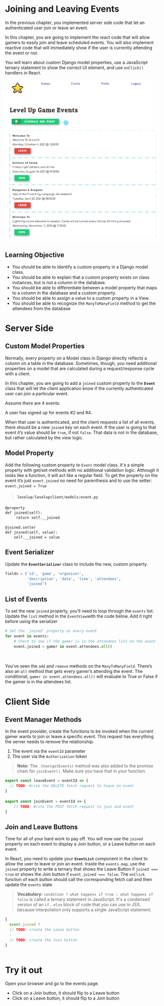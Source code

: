# Joining and Leaving Events

In the previous chapter, you implemented server side code that let an authenticated user join or leave an event.

In this chapter, you are going to implement the react code that will allow gamers to easily join and  leave scheduled events. You will also implement reactive code that will immediately show if the user is currently attending the event or not.

You will learn about custom Django model properties, use a JavaScript ternary statement to show the correct UI element, and use `onClick()` handlers in React.

![animation of joining and leaving events in the client][image-1]

## Learning Objective

* You should be able to identify a custom property in a Django model class.
* You should be able to explain that a custom property exists on class instances, but is not a column in the database.
* You should be able to differentiate between a model property that maps to a column in the database and a custom property.
* You should be able to assign a value to a custom property in a View.
* You should be able to recognize the `ManyToManyField` method to get the attendees from the database

# Server Side
## Custom Model Properties

Normally, every property on a Model class in Django directly reflects a column on a table in the database. Sometimes, though, you need additional properties on a model that are calculated during a request/response cycle with a client.

In this chapter, you are going to add a `joined` custom property to the **`Event`** class that will let the client application know if the currently authenticated user can join a particular event.

Assume there are 4 events.

A user has signed up for events #2 and #4.

When that user is authenticated, and the client requests a list of all events, there should be a new `joined` key on each event. If the user is going to that event it’s value should be `true`, if not `false`. That data is not in the database, but rather calculated by the view logic.


## Model Property

Add the following custom property to `Event` model class. It's a simple property with get/set methods with no additional validation logic. Although it looks like a function, it will act like a regular field. To get the property on the event it’s just `event.joined` no need for parenthesis and to use the setter: `event.joined = True`

> #### `levelup/levelupclient/models/event.py`

```
@property
def joined(self):
     return self.__joined

@joined.setter
def joined(self, value):
    self.__joined = value
```
 
## Event Serializer

Update the **`EventSerializer`** class to include the new, custom property.

```python
fields = ('id', 'game', 'organizer',
          'description', 'date', 'time', 'attendees',
          'joined')
```

## List of Events

To set the new `joined` property, you’ll need to loop through the `events` list. Update the `list` method in the `EventView`with the code below. Add it right before using the serializer

```python
# Set the `joined` property on every event
for event in events:
    # Check to see if the gamer is in the attendees list on the event
    event.joined = gamer in event.attendees.all()

               
```

You’ve seen the `add` and `remove` methods on the `ManyToManyField`. There’s also an `all` method that gets every gamer’s attending the event. The conditional, `gamer in event.attendees.all()` will evaluate to True or False if the gamer is in the attendees list. 

# Client Side
## Event Manager Methods

In the event provider, create the functions to be invoked when the current gamer wants to join or leave a specific event. This request has everything the server needs to remove the relationship.

1. The event via the `eventId` parameter
1. The user via the `Authorization` token

> **Note:** The `.then(getEvents)` method was also added to the promise chain for `joinEvent()`. Make sure you have that in your function.

```js
export const leaveEvent = eventId => {
  // TODO: Write the DELETE fetch request to leave an event
}

export const joinEvent = eventId => {
    // TODO: Write the POST fetch request to join and event
}
```

## Join and Leave Buttons

Time for all of your hard work to pay off. You will now use the `joined` property on each event to display a Join button, or a Leave button on each event.

In React, you need to update your **`EventList`** component in the client to allow the user to leave or join an event. Inside the `events.map`, use the `joined` property to write a ternary that shows the Leave Button if `joined === true` or shows the Join button if `event.joined === false`. The `onClick` function of each button should call the corresponding fetch call and then update the `events` state

> **Vocabulary:** `condition ? what happens if true : what happens if false` is called a ternary statement in JavaScript. It's a condensed version of an `if..else` block of code that you can use in JSX, because interpolation only supports a single JavaScript statement.

```js
{
  event.joined ?
  // TODO: create the Leave button
  :
  // TODO: create the Join button
}
                     
```

# Try it out
Open your browser and go to the events page. 
- Click on a Join button, it should flip to a Leave button
- Click on a Leave button, it should flip to a Join button

[image-1]:	./images/levelup-join-leave.gif